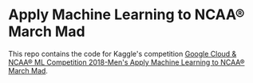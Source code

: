 # Apply Machine Learning to NCAA® March Mad

This repo contains the code for Kaggle's competition [Google Cloud & NCAA® ML Competition 2018-Men's
Apply Machine Learning to NCAA® March Mad](https://www.kaggle.com/c/mens-machine-learning-competition-2018).
